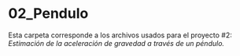 # 02_Pendulo
Esta carpeta corresponde a los archivos usados para el proyecto #2: *Estimación de la aceleración de gravedad a través de un péndulo.*
